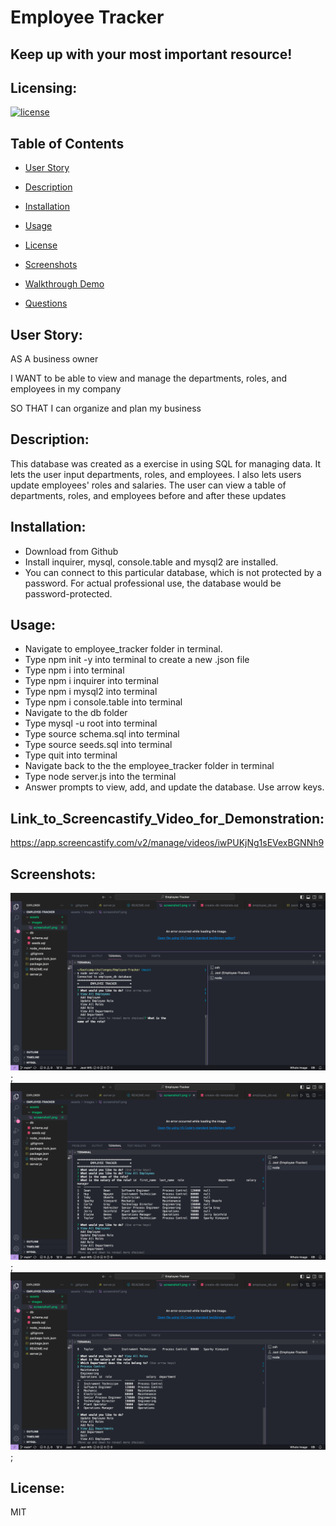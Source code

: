 # Employee Tracker

## Keep up with your most important resource!

## Licensing:
[![license](https://img.shields.io/badge/license-MIT-blue)](https://shields.io)

## Table of Contents
- [User Story](#user-story)
- [Description](#description)
- [Installation](#installation)
- [Usage](#usage)
- [License](#license)
- [Screenshots](#Screenshots:)
- [Walkthrough Demo](#Link_to_Screencastify_Video_for_Demonstration:)

- [Questions](#questions)

## User Story:
AS A business owner

I WANT to be able to view and manage the departments, roles, and employees in my company

SO THAT I can organize and plan my business

## Description:
This database was created as a exercise in using SQL for managing data.  It lets the user input departments, roles, and employees. I also lets users update employees' roles and salaries. The user can view a table of departments, roles, and employees before and after these updates

## Installation:
- Download from Github
- Install inquirer, mysql, console.table and mysql2 are installed.
- You can connect to this particular database, which is not protected by a password. For actual professional use, the database would be password-protected.

## Usage:
- Navigate to employee_tracker folder in terminal.
- Type npm init -y into terminal to create a new .json file
- Type npm i into terminal
- Type npm i inquirer into terminal
- Type npm i mysql2 into terminal
- Type npm i console.table into terminal
- Navigate to the db folder
- Type mysql -u root into terminal
- Type source schema.sql into terminal
- Type source seeds.sql into terminal
- Type quit into terminal
- Navigate back to the the employee_tracker folder in terminal
- Type node server.js into the terminal
- Answer prompts to view, add, and update the database. Use arrow keys.

## Link_to_Screencastify_Video_for_Demonstration:

https://app.screencastify.com/v2/manage/videos/iwPUKjNg1sEVexBGNNh9



## Screenshots:

![Screenshot](assets/images/screenshot1.png);
![Screenshot](assets/images/screenshot2.png);
![Screenshot](assets/images/screenshot3.png);

## License:
MIT



